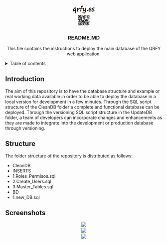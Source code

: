 <!-- PROJECT LOGO -->
<br />
<div align="center">
  <img src="images/qrfy.jpg" style="display: block;  margin-left: auto;  margin-right: auto;  width: 15%;">
  <h3 align="center">README.MD</h3>

  <p align="center">
    This file contains the instructions to deploy the main database of the QRFY web application.
    <br />
  </p>
</div>

<!-- TABLE OF CONTENTS -->
<details>
  <summary>Table of contents</summary>
  <ol>
    <li><a href="#introduction">Introduction</a></li>
    <li><a href="#structure">Estructura de carpetas</a></li>
    <li><a href="#screenshots">Screenshoots</a></li>
  </ol>
</details>

<!-- INTRODUCTION -->
## Introduction
<div id="introduction"></div>

The aim of this repository is to have the database structure and example or real working data available in order to be able to deploy the database in a local version for development in a few minutes. Through the SQL script structure of the CleanDB folder a complete and functional database can be deployed. Through the versioning SQL script structure in the UpdateDB folder, a team of developers can incorporate changes and enhancements as they are made to integrate into the development or production database through versioning.

<!-- STRUCTURE -->
## Structure
<div id="structure"></div>

The folder structure of the repository is distributed as follows:

- CleanDB
 - INSERTS
  - 1.Roles_Permisos.sql
  - 2.Create_Users.sql
  - 3.Master_Tables.sql
 - BD
  - 1.new_DB.sql

<!-- SCREENSHOTS -->
## Screenshots
<div id="screenshots"></div>

<div id="block" align="center">
    <div class="inline-block" style="display: inline-block; width: 30%">
        <img src="images/docker2.jpg">
    </div>
    <br>
    <div class="inline-block" style="display: inline-block; width: 30%">
        <img src="images/docker3.jpg">
    </div>
    <br>
    <div class="inline-block" style="display: inline-block; width: 30%">
        <img src="images/docker4.jpg">
    </div>
</div>
